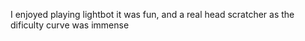 I enjoyed playing lightbot it was fun, and a real head scratcher as the dificulty curve was immense
